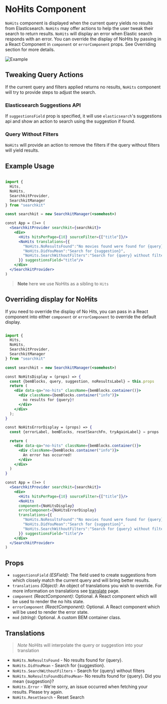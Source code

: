 # NoHits Component
`NoHits` component is displayed when the current query yields no results from Elasticsearch. `NoHits` may offer actions to help the user tweak their search to return results. `NoHits` will display an error when Elastic search responds with an error. You can override the display of NoHits by passing in a React Component in `component` or `errorComponent` props. See Overriding section for more details.

![Example](./assets/no-hits.png)


## Tweaking Query Actions
If the current query and filters applied returns no results, `NoHits` component will try to provide steps to adjust the search.

### Elasticsearch Suggestions API
If `suggestionsField` prop is specified, it will use `elasticsearch`'s suggestions api and show an action to search using the suggestion if found.

### Query Without Filters
`NoHits` will provide an action to remove the filters if the query without filters will yield results.    

## Example Usage

```jsx

import {
  Hits,
  NoHits,
  SearchkitProvider,
  SearchkitManager
} from "searchkit"

const searchkit = new SearchkitManager(<somehost>)

const App = ()=> (
  <SearchkitProvider searchkit={searchkit}>
    <div>
      <Hits hitsPerPage={10} sourceFilter={["title"]}/>
      <NoHits translations={{
        "NoHits.NoResultsFound":"No movies found were found for {query}",
        "NoHits.DidYouMean":"Search for {suggestion}",
        "NoHits.SearchWithoutFilters":"Search for {query} without filters"
      }} suggestionsField="title"/>
    </div>
  </SearchkitProvider>
)

```

>**Note** here we use NoHits as a sibling to `Hits`

## Overriding display for NoHits
If you need to override the display of No Hits, you can pass in a React component into either `component` or `errorComponent` to override the default display.

```jsx

import {
  Hits,
  NoHits,
  SearchkitProvider,
  SearchkitManager
} from "searchkit"

const searchkit = new SearchkitManager(<somehost>)

const NoHitsDisplay = (props) => {
  const {bemBlocks, query, suggestion, noResultsLabel} = this.props
  return (
    <div data-qa="no-hits" className={bemBlocks.container()}>
      <div className={bemBlocks.container("info")}>
        no results for {query}!
      </div>
    </div>
  );
}

const NoHitsErrorDisplay = (props) => {
  const {errorLabel, bemBlocks, resetSearchFn, tryAgainLabel} = props

  return (
    <div data-qa="no-hits" className={bemBlocks.container()}>
      <div className={bemBlocks.container("info")}>
        An error has occurred!
      </div>
    </div>
  )
}

const App = ()=> (
  <SearchkitProvider searchkit={searchkit}>
    <div>
      <Hits hitsPerPage={10} sourceFilter={["title"]}/>
      <NoHits
      component={NoHitsDisplay}
      errorComponent={NoHitsErrorDisplay}
      translations={{
        "NoHits.NoResultsFound":"No movies found were found for {query}",
        "NoHits.DidYouMean":"Search for {suggestion}",
        "NoHits.SearchWithoutFilters":"Search for {query} without filters"
      }} suggestionsField="title"/>
    </div>
  </SearchkitProvider>
)
```

## Props
- `suggestionsField` *(ESField)*: The field used to create suggestions from which closely match the current query and will bring better results.
- `translations` *(Object)*: An object of translations you wish to override. For more information on translations see [translate](../../core/Translate.md) page.
- `component` *(ReactComponent)*: Optional. A React component which will be used to render the no hits state.
- `errorComponent` *(ReactComponent)*: Optional. A React component which will be used to render the error state.
- `mod` *(string)*: Optional. A custom BEM container class.


## Translations
>*Note* NoHits will interpolate the query or suggestion into your translation

- `NoHits.NoResultsFound` - No results found for {query}.
- `NoHits.DidYouMean` - Search for {suggestion}.
- `NoHits.SearchWithoutFilters` - Search for {query} without filters
- `NoHits.NoResultsFoundDidYouMean`- No results found for {query}. Did you mean {suggestion}?
- `NoHits.Error` - We're sorry, an issue occurred when fetching your results. Please try again.
- `NoHits.ResetSearch` - Reset Search
